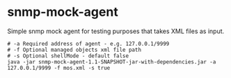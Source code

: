 # snmp-mock-agent

Simple snmp mock agent for testing purposes that takes XML files as input.

```shell
# -a Required address of agent - e.g. 127.0.0.1/9999 
# -f Optional managed objects xml file path
# -s Optional shellMode - default false
java -jar snmp-mock-agent-1.1-SNAPSHOT-jar-with-dependencies.jar -a  127.0.0.1/9999 -f mos.xml -s true
```

